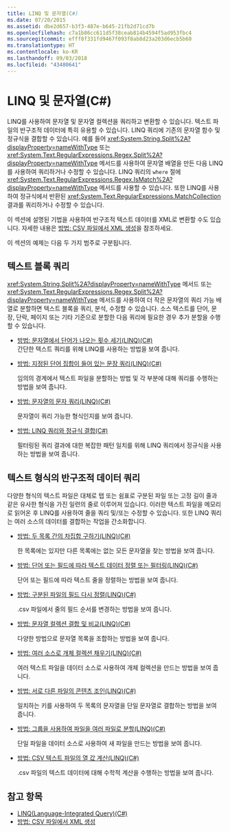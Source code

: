 ```yaml
---
title: LINQ 및 문자열(C#)
ms.date: 07/20/2015
ms.assetid: dbe2d657-b3f3-487e-b645-21fb2d71cd7b
ms.openlocfilehash: c7a1b86cc611d5f38ceab814b4594f5ad953fbc4
ms.sourcegitcommit: efff8f331fd9467f093f8ab8d23a203d6ecb5b60
ms.translationtype: HT
ms.contentlocale: ko-KR
ms.lasthandoff: 09/03/2018
ms.locfileid: "43480641"
---
```

# <a name="linq-and-strings-c"></a>LINQ 및 문자열(C#)

LINQ를 사용하여 문자열 및 문자열 컬렉션을 쿼리하고 변환할 수 있습니다. 텍스트 파일의 반구조적 데이터에 특히 유용할 수 있습니다. LINQ 쿼리에 기존의 문자열 함수 및 정규식을 결합할 수 있습니다. 예를 들어 <xref:System.String.Split%2A?displayProperty=nameWithType> 또는 <xref:System.Text.RegularExpressions.Regex.Split%2A?displayProperty=nameWithType> 메서드를 사용하여 문자열 배열을 만든 다음 LINQ를 사용하여 쿼리하거나 수정할 수 있습니다. LINQ 쿼리의 `where` 절에 <xref:System.Text.RegularExpressions.Regex.IsMatch%2A?displayProperty=nameWithType> 메서드를 사용할 수 있습니다. 또한 LINQ를 사용하여 정규식에서 반환된 <xref:System.Text.RegularExpressions.MatchCollection> 결과를 쿼리하거나 수정할 수 있습니다.

이 섹션에 설명된 기법을 사용하여 반구조적 텍스트 데이터를 XML로 변환할 수도 있습니다. 자세한 내용은 [방법: CSV 파일에서 XML 생성](how-to-generate-xml-from-csv-files.md)을 참조하세요.

이 섹션의 예제는 다음 두 가지 범주로 구분됩니다.

## <a name="querying-a-block-of-text"></a>텍스트 블록 쿼리

<xref:System.String.Split%2A?displayProperty=nameWithType> 메서드 또는 <xref:System.Text.RegularExpressions.Regex.Split%2A?displayProperty=nameWithType> 메서드를 사용하여 더 작은 문자열의 쿼리 가능 배열로 분할하면 텍스트 블록을 쿼리, 분석, 수정할 수 있습니다. 소스 텍스트를 단어, 문장, 단락, 페이지 또는 기타 기준으로 분할한 다음 쿼리에 필요한 경우 추가 분할을 수행할 수 있습니다.

- [방법: 문자열에서 단어가 나오는 횟수 세기(LINQ)(C#)](how-to-count-occurrences-of-a-word-in-a-string-linq.md)  
  간단한 텍스트 쿼리를 위해 LINQ를 사용하는 방법을 보여 줍니다.

- [방법: 지정된 단어 집합이 들어 있는 문장 쿼리(LINQ)(C#)](how-to-query-for-sentences-that-contain-a-specified-set-of-words-linq.md)

  임의의 경계에서 텍스트 파일을 분할하는 방법 및 각 부분에 대해 쿼리를 수행하는 방법을 보여 줍니다.

- [방법: 문자열의 문자 쿼리(LINQ)(C#)](how-to-query-for-characters-in-a-string-linq.md)

  문자열이 쿼리 가능한 형식인지를 보여 줍니다.

- [방법: LINQ 쿼리와 정규식 결합(C#)](how-to-combine-linq-queries-with-regular-expressions.md)

  필터링된 쿼리 결과에 대한 복잡한 패턴 일치를 위해 LINQ 쿼리에서 정규식을 사용하는 방법을 보여 줍니다.

## <a name="querying-semi-structured-data-in-text-format"></a>텍스트 형식의 반구조적 데이터 쿼리

다양한 형식의 텍스트 파일은 대체로 탭 또는 쉼표로 구분된 파일 또는 고정 길이 줄과 같은 유사한 형식을 가진 일련의 줄로 이루어져 있습니다. 이러한 텍스트 파일을 메모리로 읽어온 후 LINQ를 사용하여 줄을 쿼리 및/또는 수정할 수 있습니다. 또한 LINQ 쿼리는 여러 소스의 데이터를 결합하는 작업을 간소화합니다.

- [방법: 두 목록 간의 차집합 구하기(LINQ)(C#)](how-to-find-the-set-difference-between-two-lists-linq.md)

  한 목록에는 있지만 다른 목록에는 없는 모든 문자열을 찾는 방법을 보여 줍니다.

- [방법: 단어 또는 필드에 따라 텍스트 데이터 정렬 또는 필터링(LINQ)(C#)](how-to-sort-or-filter-text-data-by-any-word-or-field-linq.md)

  단어 또는 필드에 따라 텍스트 줄을 정렬하는 방법을 보여 줍니다.

- [방법: 구분된 파일의 필드 다시 정렬(LINQ)(C#)](how-to-reorder-the-fields-of-a-delimited-file-linq.md)

  .csv 파일에서 줄의 필드 순서를 변경하는 방법을 보여 줍니다.

- [방법: 문자열 컬렉션 결합 및 비교(LINQ)(C#)](how-to-combine-and-compare-string-collections-linq.md)

  다양한 방법으로 문자열 목록을 조합하는 방법을 보여 줍니다.

- [방법: 여러 소스로 개체 컬렉션 채우기(LINQ)(C#)](how-to-populate-object-collections-from-multiple-sources-linq.md)

  여러 텍스트 파일을 데이터 소스로 사용하여 개체 컬렉션을 만드는 방법을 보여 줍니다.

- [방법: 서로 다른 파일의 콘텐츠 조인(LINQ)(C#)](how-to-join-content-from-dissimilar-files-linq.md)
  
  일치하는 키를 사용하여 두 목록의 문자열을 단일 문자열로 결합하는 방법을 보여 줍니다.

- [방법: 그룹을 사용하여 파일을 여러 파일로 분할(LINQ)(C#)](how-to-split-a-file-into-many-files-by-using-groups-linq.md)
  
  단일 파일을 데이터 소스로 사용하여 새 파일을 만드는 방법을 보여 줍니다.

- [방법: CSV 텍스트 파일의 열 값 계산(LINQ)(C#)](how-to-compute-column-values-in-a-csv-text-file-linq.md)
  
  .csv 파일의 텍스트 데이터에 대해 수학적 계산을 수행하는 방법을 보여 줍니다.

## <a name="see-also"></a>참고 항목

- [LINQ(Language-Integrated Query)(C#)](index.md)
- [방법: CSV 파일에서 XML 생성](how-to-generate-xml-from-csv-files.md)
